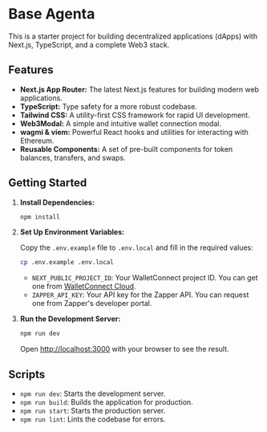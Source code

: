 # Base Agenta

This is a starter project for building decentralized applications (dApps) with Next.js, TypeScript, and a complete Web3 stack.

## Features

- **Next.js App Router:** The latest Next.js features for building modern web applications.
- **TypeScript:** Type safety for a more robust codebase.
- **Tailwind CSS:** A utility-first CSS framework for rapid UI development.
- **Web3Modal:** A simple and intuitive wallet connection modal.
- **wagmi & viem:** Powerful React hooks and utilities for interacting with Ethereum.
- **Reusable Components:** A set of pre-built components for token balances, transfers, and swaps.

## Getting Started

1.  **Install Dependencies:**

    ```bash
    npm install
    ```

2.  **Set Up Environment Variables:**

    Copy the `.env.example` file to `.env.local` and fill in the required values:

    ```bash
    cp .env.example .env.local
    ```

    - `NEXT_PUBLIC_PROJECT_ID`: Your WalletConnect project ID. You can get one from [WalletConnect Cloud](https://cloud.walletconnect.com/).
    - `ZAPPER_API_KEY`: Your API key for the Zapper API. You can request one from Zapper's developer portal.

3.  **Run the Development Server:**

    ```bash
    npm run dev
    ```

    Open [http://localhost:3000](http://localhost:3000) with your browser to see the result.

## Scripts

- `npm run dev`: Starts the development server.
- `npm run build`: Builds the application for production.
- `npm run start`: Starts the production server.
- `npm run lint`: Lints the codebase for errors.
